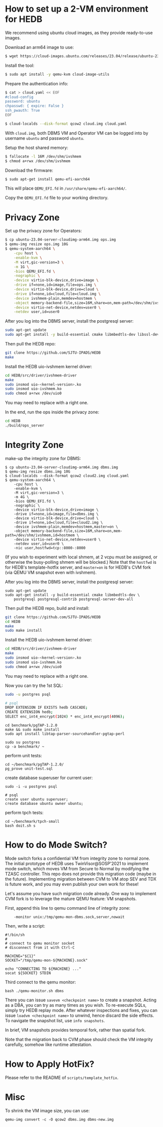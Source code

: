 # How to set up a 2-VM environment for HEDB

We recommend using ubuntu cloud images, as they provide ready-to-use images.

Download an arm64 image to use:
```sh
$ wget https://cloud-images.ubuntu.com/releases/23.04/release/ubuntu-23.04-server-cloudimg-arm64.img
```

Install the tool:
```sh
$ sudo apt install -y qemu-kvm cloud-image-utils
```

Prepare the authentication info:
```sh
$ cat > cloud.yaml << EOF
#cloud-config
password: ubuntu
chpasswd: { expire: False }
ssh_pwauth: True
EOF

$ cloud-localds --disk-format qcow2 cloud.img cloud.yaml
```
With `cloud.img`, both DBMS VM and Operator VM can be logged into by username `ubuntu` and password `ubuntu`. 

Setup the host shared memory:
```sh
$ fallocate -l 16M /dev/shm/ivshmem
$ chmod a+rwx /dev/shm/ivshmem
```

Download the firmware:
```sh
$ sudo apt-get install qemu-efi-aarch64
```

This will place `QEMU_EFI.fd` in `/usr/share/qemu-efi-aarch64/`. 

Copy the `QEMU_EFI.fd` file to your working directory.

# Privacy Zone

Set up the privacy zone for Operators:
```sh
$ cp ubuntu-23.04-server-cloudimg-arm64.img ops.img
$ qemu-img resize ops.img 10G
$ qemu-system-aarch64 \
	-cpu host \
    -enable-kvm \
    -M virt,gic-version=3 \
    -m 1G \
    -bios QEMU_EFI.fd \
    -nographic \
    -device virtio-blk-device,drive=image \
    -drive if=none,id=image,file=ops.img \
    -device virtio-blk-device,drive=cloud \
    -drive if=none,id=cloud,file=cloud.img \
    -device ivshmem-plain,memdev=hostmem \
    -object memory-backend-file,size=16M,share=on,mem-path=/dev/shm/ivshmem,id=hostmem \
    -device virtio-net-device,netdev=user0 \
    -netdev user,id=user0
```
After you log into the DBMS server, install the postgresql server:
```sh
sudo apt-get update
sudo apt-get install -y build-essential cmake libmbedtls-dev libssl-dev
```

Then pull the HEDB repo:
```sh
git clone https://github.com/SJTU-IPADS/HEDB
make
```

Install the HEDB uio-ivshmem kernel driver:
```sh
cd HEDB/src/driver/ivshmem-driver
make
sudo insmod uio-<kernel-version>.ko
sudo insmod uio-ivshmem.ko
sudo chmod a+rwx /dev/uio0
```
You may need to replace <kernel-version> with a right one.

In the end, run the ops inside the privacy zone:
```sh
cd HEDB
./build/ops_server
```

# Integrity Zone

make-up the integrity zone for DBMS:
``` shell
$ cp ubuntu-23.04-server-cloudimg-arm64.img dbms.img
$ qemu-img resize dbms.img 10G
$ cloud-localds --disk-format qcow2 cloud2.img cloud.yaml
$ qemu-system-aarch64 \
	-cpu host \
    -enable-kvm \
    -M virt,gic-version=3 \
    -m 4G \
    -bios QEMU_EFI.fd \
    -nographic \
    -device virtio-blk-device,drive=image \
    -drive if=none,id=image,file=dbms.img \
    -device virtio-blk-device,drive=cloud \
    -drive if=none,id=cloud,file=cloud2.img \
    -device ivshmem-plain,memdev=hostmem,master=on \
    -object memory-backend-file,size=16M,share=on,mem-path=/dev/shm/ivshmem,id=hostmem \
    -device virtio-net-device,netdev=user0 \
    -netdev user,id=user0 \
    -nic user,hostfwd=tcp::8000-:8000
```
(If you wish to experiment with local shmem, at 2 vcpu must be assigned, or otherwise the busy-polling shmem will be blocked.)
Note that the `hostfwd` is for HEDB's template-hotfix server, and `master=on` is for HEDB's CVM fork (via QEMU VM snapshot even with ivshmem).

After you log into the DBMS server, install the postgresql server:
``` shell
sudo apt-get update
sudo apt-get install -y build-essential cmake libmbedtls-dev \
    postgresql postgresql-contrib postgresql-server-dev-all
```

Then pull the HEDB repo, build and install:
```sh
git clone https://github.com/SJTU-IPADS/HEDB
cd HEDB
make
sudo make install
```

Install the HEDB uio-ivshmem kernel driver:
```sh
cd HEDB/src/driver/ivshmem-driver
make
sudo insmod uio-<kernel-version>.ko
sudo insmod uio-ivshmem.ko
sudo chmod a+rwx /dev/uio0
```
You may need to replace <kernel-version> with a right one.

Now you can try the 1st SQL:
``` sh
sudo -u postgres psql

# psql
DROP EXTENSION IF EXISTS hedb CASCADE;
CREATE EXTENSION hedb;
SELECT enc_int4_encrypt(1024) * enc_int4_encrypt(4096);
```

``` shell
cd benchmark/pgTAP-1.2.0
make && sudo make install
sudo apt install libtap-parser-sourcehandler-pgtap-perl

sudo su postgres
cp -a benchmark/ ~
```

perform unit tests:
``` shell
cd ~/benchmark/pgTAP-1.2.0/
pg_prove unit-test.sql
```

create database superuser for current user:
``` shell 
sudo -i -u postgres psql

# psql
create user ubuntu superuser;
create database ubuntu owner ubuntu;
```

perform tpch tests:
``` shell
cd ~/benchmark/tpch-small
bash doit.sh s
```

# How to do Mode Switch?

Mode switch forks a confidential VM from integrity zone to normal zone.
The initial prototype of HEDB uses TwinVisor@SOSP'2021 to implement mode switch, which moves VM from Secure to Normal by modifying the TZASC controller.
This repo does not provide this migration code (maybe in the future).
Implementing migration between CVM to VM atop SEV and TDX is future work, and you may even publish your own work for these!

Let's assume you have such migration code already.
One way to implement CVM fork is to leverage the mature QEMU feature: VM snapshots.

First, append this line to qemu command line of integrity zone:
```
    -monitor unix:/tmp/qemu-mon-dbms.sock,server,nowait
```

Then, write a script:
```
#!/bin/sh
#
# connect to qemu monitor socket
# disconnect from it with Ctrl-C

MACHINE="${1}"
SOCKET="/tmp/qemu-mon-${MACHINE}.sock"

echo "CONNECTING TO ${MACHINE} ..."
socat ${SOCKET} STDIN
```

Third connect to the qemu monitor:
```
bash ./qemu-monitor.sh dbms
```

There you can issue `savevm <checkpoint name>` to create a snapshot.
Acting as a DBA, you can try as many times as you wish.
To re-execute SQLs, simply try HEDB replay mode.
After whatever inspections and fixes, you can issue `loadvm <checkpoint name>` to unwind, hence discard the side effects.
To navigate the snapshot list, use `info snapshots`.

In brief, VM snapshots provides temporal fork, rather than spatial fork.

Note that the migration back to CVM phase should check the VM integrity carefully, somehow like runtime attestation.

# How to Apply HotFix?

Please refer to the README of `scripts/template_hotfix`.

# Misc

To shrink the VM image size, you can use:
```
qemu-img convert -c -O qcow2 dbms.img dbms-new.img
```
